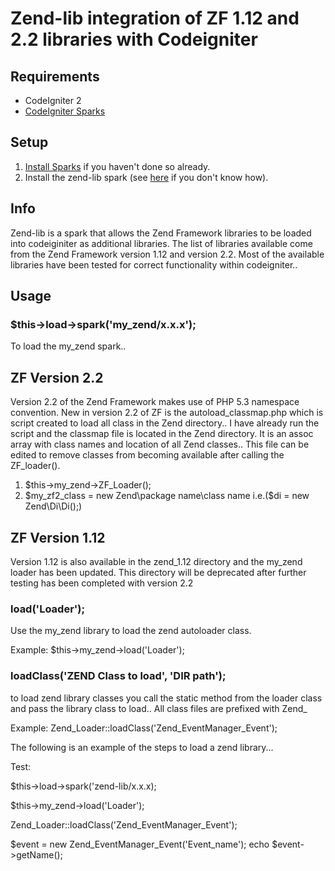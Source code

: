 # Zend-lib integration of ZF 1.12 and 2.2 libraries with Codeigniter

## Requirements

* CodeIgniter 2
* [CodeIgniter Sparks](http://getsparks.org/)

## Setup

1. [Install Sparks](http://getsparks.org/install) if you haven't done so already.
2. Install the zend-lib spark (see [here](http://getsparks.org/get-sparks) if you don't know how).

## Info

Zend-lib is a spark that allows the Zend Framework libraries to be loaded into codeiginiter as additional libraries. The list of libraries available come from the Zend Framework version 1.12 and version 2.2.
Most of the available libraries have been tested for correct functionality within codeigniter..

## Usage

### $this->load->spark('my_zend/x.x.x');

To load the my_zend spark..



## ZF Version 2.2

Version 2.2 of the Zend Framework makes use of PHP 5.3 namespace convention. New in version 2.2 of ZF is the autoload_classmap.php which is script created to load all class in the Zend directory.. I have already run the script and the classmap file is located in the Zend directory. It is an assoc array with class names and location of all Zend classes.. This file can be edited to remove classes from becoming available after calling the ZF_loader().


1. $this->my_zend->ZF_Loader();
2. $my_zf2_class = new Zend\package name\class name i.e.($di = new Zend\Di\Di();)

## ZF Version 1.12

Version 1.12 is also available in the zend_1.12 directory and the my_zend loader has been updated. This directory will be deprecated after further testing has been completed with version 2.2

### load('Loader');

Use the my_zend library to load the zend autoloader class.

Example: $this->my_zend->load('Loader');

### loadClass('ZEND Class to load', 'DIR path');

to load zend library classes you call the static method from the loader class and pass the library class to load.. All class files are prefixed with Zend_

Example: Zend_Loader::loadClass('Zend_EventManager_Event');


The following is an example of the steps to load a zend library...


Test:

$this->load->spark('zend-lib/x.x.x);

$this->my_zend->load('Loader');

Zend_Loader::loadClass('Zend_EventManager_Event');

   $event = new Zend_EventManager_Event('Event_name');
        echo $event->getName();

